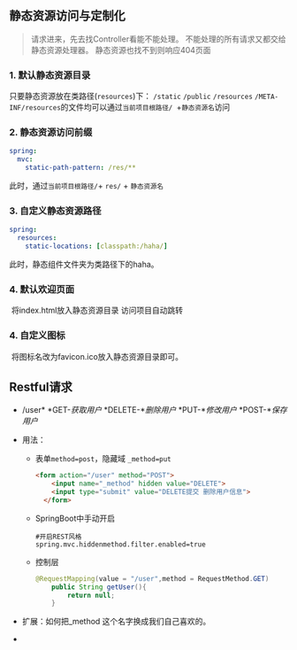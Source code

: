 ## 静态资源访问与定制化

>  请求进来，先去找Controller看能不能处理。
> 不能处理的所有请求又都交给静态资源处理器。
> 静态资源也找不到则响应404页面

### 1. 默认静态资源目录

只要静态资源放在类路径(`resources`)下： `/static`  `/public` `/resources` `/META-INF/resources`的文件均可以通过`当前项目根路径/ `+` 静态资源名 `访问

### 2. 静态资源访问前缀

   ```yaml
   spring:
     mvc:
       static-path-pattern: /res/**
   ```

   此时，通过`当前项目根路径/`+ `res/` + `静态资源名`

### 3. 自定义静态资源路径

   ```yaml
   spring:
     resources:
       static-locations: [classpath:/haha/]
   ```

   此时，静态组件文件夹为类路径下的haha。

### 4. 默认欢迎页面

​	将index.html放入静态资源目录 访问项目自动跳转

### 4. 自定义图标

​	将图标名改为favicon.ico放入静态资源目录即可。

## Restful请求

- /user*    *GET-*获取用户*    *DELETE-**删除用户*     *PUT-**修改用户*      *POST-**保存用户*

- 用法： 

  - 表单`method=post`，隐藏域 `_method=put`

    ```html
    <form action="/user" method="POST">
        <input name="_method" hidden value="DELETE">
        <input type="submit" value="DELETE提交 删除用户信息">
      </form>
    ```

  - SpringBoot中手动开启

    ```properties
    #开启REST风格
    spring.mvc.hiddenmethod.filter.enabled=true
    ```

  - 控制层

    ```java
    @RequestMapping(value = "/user",method = RequestMethod.GET)
        public String getUser(){
            return null;
        }
    ```

- 扩展：如何把_method 这个名字换成我们自己喜欢的。
- 

